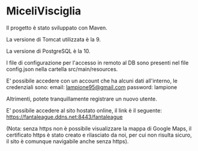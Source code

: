 # MiceliVisciglia

Il progetto è stato sviluppato con Maven.

La versione di Tomcat utilizzata è la 9.

La versione di PostgreSQL è la 10.

I file di configurazione per l'accesso in remoto al DB sono presenti nel file config.json nella cartella src/main/resources.

E' possibile accedere con un account che ha alcuni dati all'interno, le credenziali sono:
email: lampione95@gmail.com 
password: lampione

Altrimenti, potete tranquillamente registrare un nuovo utente.

E' possibile accedere al sito hostato online, il link è il seguente:
https://fantaleague.ddns.net:8443/fantaleague

(Nota: senza https non è possibile visualizzare la mappa di Google Maps, il certificato https è stato creato e rilasciato da noi, per cui non risulta sicuro, il sito è comunque navigabile anche senza https).

